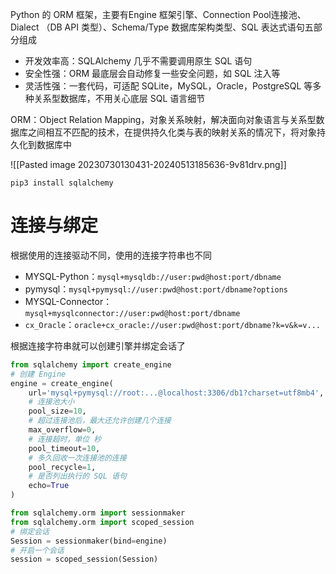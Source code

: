Python 的 ORM 框架，主要有Engine 框架引擎、Connection Pool连接池、Dialect （DB API 类型）、Schema/Type 数据库架构类型、SQL 表达式语句五部分组成

* 开发效率高：SQLAlchemy 几乎不需要调用原生 SQL 语句
* 安全性强：ORM 最底层会自动修复一些安全问题，如 SQL 注入等
* 灵活性强：一套代码，可适配 SQLite，MySQL，Oracle，PostgreSQL 等多种关系型数据库，不用关心底层 SQL 语言细节

ORM：Object Relation Mapping，对象关系映射，解决面向对象语言与关系型数据库之间相互不匹配的技术，在提供持久化类与表的映射关系的情况下，将对象持久化到数据库中

![[Pasted image 20230730130431-20240513185636-9v81drv.png]]

```shell
pip3 install sqlalchemy
```

# 连接与绑定

根据使用的连接驱动不同，使用的连接字符串也不同

* MYSQL-Python：`mysql+mysqldb://user:pwd@host:port/dbname`
* pymysql：`mysql+pymysql://user:pwd@host:port/dbname?options`
* MYSQL-Connector：`mysql+mysqlconnector://user:pwd@host:port/dbname`
* `cx_Oracle`：`oracle+cx_oracle://user:pwd@host:port/dbname?k=v&k=v...`

根据连接字符串就可以创建引擎并绑定会话了

```python
from sqlalchemy import create_engine
# 创建 Engine
engine = create_engine(
    url='mysql+pymysql://root:...@localhost:3306/db1?charset=utf8mb4',
    # 连接池大小
    pool_size=10,
    # 超过连接池后，最大还允许创建几个连接
    max_overflow=0,
    # 连接超时，单位 秒
    pool_timeout=10,
    # 多久回收一次连接池的连接
    pool_recycle=1,
    # 是否列出执行的 SQL 语句
    echo=True
)

from sqlalchemy.orm import sessionmaker
from sqlalchemy.orm import scoped_session
# 绑定会话
Session = sessionmaker(bind=engine)
# 开启一个会话
session = scoped_session(Session)
```
